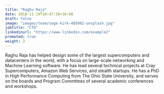 ```yaml
---
title: "Raghu Raja"
date: 2018-11-19T10:47:58+10:00
draft: false
image: "images/team/sage-kirk-485982-unsplash.jpg"
jobtitle: "CTO"
linkedinurl: "https://www.linkedin.com/example2"
promoted: true
weight: 3
---
```


Raghu Raja has helped design some of the largest supercomputers and datacenters
in the world, with a focus on large-scale networking and Machine Learning
software. He has lead several technical projects at Cray Supercomputers, Amazon
Web Services, and stealth startups. He has a PhD in High Performance
Computing from The Ohio State University, and serves on the boards and Program
Commttees of several academic conferences and workshops.
